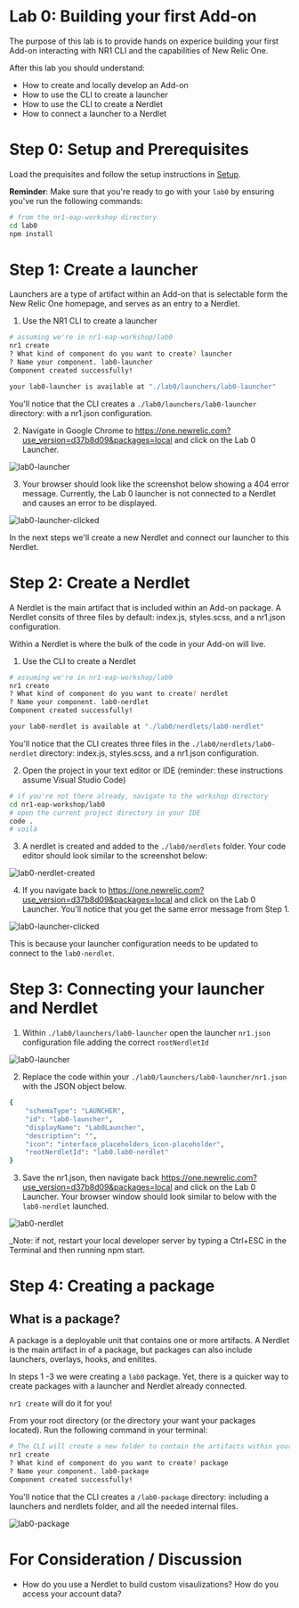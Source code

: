 Lab 0: Building your first Add-on
=======================================================

The purpose of this lab is to provide hands on experice building your first Add-on interacting with NR1 CLI and the capabilities of New Relic One.

After this lab you should understand:

* How to create and locally develop an Add-on
* How to use the CLI to create a launcher
* How to use the CLI to create a Nerdlet
* How to connect a launcher to a Nerdlet

# Step 0: Setup and Prerequisites

Load the prequisites and follow the setup instructions in [Setup](../SETUP.md).

**Reminder**: Make sure that you're ready to go with your `lab0` by ensuring you've run the following commands:

```bash
# from the nr1-eap-workshop directory
cd lab0
npm install
```

# Step 1: Create a launcher
Launchers are a type of artifact within an Add-on that is selectable form the New Relic One homepage, and serves as an entry to a Nerdlet.

1. Use the NR1 CLI to create a launcher

```bash
# assuming we're in nr1-eap-workshop/lab0
nr1 create
? What kind of component do you want to create? launcher
? Name your component. lab0-launcher
Component created successfully!

your lab0-launcher is available at "./lab0/launchers/lab0-launcher"
```
You'll notice that the CLI creates a `./lab0/launchers/lab0-launcher` directory: with a nr1.json configuration.

2. Navigate in Google Chrome to https://one.newrelic.com?use_version=d37b8d09&packages=local and click on the Lab 0 Launcher.

![lab0-launcher](../screenshots/lab0_screen01.png)

3. Your browser should look like the screenshot below showing a 404 error message. Currently, the Lab 0 launcher is not connected to a Nerdlet and causes an error to be displayed.

![lab0-launcher-clicked](../screenshots/lab0_screen02.png)

In the next steps we'll create a new Nerdlet and connect our launcher to this Nerdlet.


# Step 2: Create a Nerdlet
A Nerdlet is the main artifact that is included within an Add-on package. A Nerdlet consits of three files by default: index.js, styles.scss, and a nr1.json configuration.

Within a Nerdlet is where the bulk of the code in your Add-on will live.

1. Use the CLI to create a Nerdlet

```bash
# assuming we're in nr1-eap-workshop/lab0
nr1 create
? What kind of component do you want to create? nerdlet
? Name your component. lab0-nerdlet
Component created successfully!

your lab0-nerdlet is available at "./lab0/nerdlets/lab0-nerdlet"
```

You'll notice that the CLI creates three files in the `./lab0/nerdlets/lab0-nerdlet` directory: index.js, styles.scss, and a nr1.json configuration.

2. Open the project in your text editor or IDE (reminder: these instructions assume Visual Studio Code)

```bash
# if you're not there already, navigate to the workshop directory
cd nr1-eap-workshop/lab0
# open the current project directory in your IDE
code .
# voilà
```

3. A nerdlet is created and added to the `./lab0/nerdlets` folder. Your code editor should look similar to the screenshot below:

![lab0-nerdlet-created](../screenshots/lab0_screen03.png)

4. If you navigate back to https://one.newrelic.com?use_version=d37b8d09&packages=local and click on the Lab 0 Launcher. You'll notice that you get the same error message from Step 1.

![lab0-launcher-clicked](../screenshots/lab0_screen02.png)

This is because your launcher configuration needs to be updated to connect to the `lab0-nerdlet`.

# Step 3: Connecting your launcher and Nerdlet

1. Within `./lab0/launchers/lab0-launcher` open the launcher `nr1.json` configuration file adding the correct `rootNerdletId`

![lab0-launcher](../screenshots/lab0_screen04.png)

2. Replace the code within your `./lab0/launchers/lab0-launcher/nr1.json` with the JSON object below.

```bash
{
    "schemaType": "LAUNCHER",
    "id": "lab0-launcher",
    "displayName": "Lab0Launcher",
    "description": "",
    "icon": "interface_placeholders_icon-placeholder",
    "rootNerdletId": "lab0.lab0-nerdlet"
}

```

3. Save the nr1.json, then navigate back https://one.newrelic.com?use_version=d37b8d09&packages=local and click on the Lab 0 Launcher. Your browser window should look similar to below with the `lab0-nerdlet` launched.

![lab0-nerdlet](../screenshots/lab0_screen05.png)

_Note: if not, restart your local developer server by typing a Ctrl+ESC in the Terminal and then running npm start.

# Step 4: Creating a package

## What is a package? ##

A package is a deployable unit that contains one or more artifacts.  A Nerdlet is the main artifact in of a package, but packages can also include launchers, overlays, hooks, and enitites.

In steps 1 -3 we were creating a `lab0` package. Yet, there is a quicker way to create packages with a launcher and Nerdlet already connected.

`nr1 create` will do it for you!

From your root directory (or the directory your want your packages located). Run the following command in your terminal:

```bash
# The CLI will create a new folder to contain the artifacts within your package
nr1 create
? What kind of component do you want to create? package
? Name your component. lab0-package
Component created successfully!

```
You'll notice that the CLI creates a `/lab0-package` directory: including a launchers and nerdlets folder, and all the needed internal files.

![lab0-package](../screenshots/lab0_screen06.png)

# For Consideration / Discussion

- How do you use a Nerdlet to build custom visaulizations? How do you access your account data?

